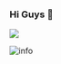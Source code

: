 ### Hi Guys 👋

![](https://komarev.com/ghpvc/?username=poorjobless&color=green)

![info](https://github-readme-stats.vercel.app/api?username=poorjobless&show_icons=true&count_private=true&hide=prs&theme=radical)

<!--
**poorjobless/poorjobless** is a ✨ _special_ ✨ repository because its `README.md` (this file) appears on your GitHub profile.

Here are some ideas to get you started:

- 🔭 I’m currently working on ...
- 🌱 I’m currently learning ...
- 👯 I’m looking to collaborate on ...
- 🤔 I’m looking for help with ...
- 💬 Ask me about ...
- 📫 How to reach me: ...
- 😄 Pronouns: ...
- ⚡ Fun fact: ...
-->

